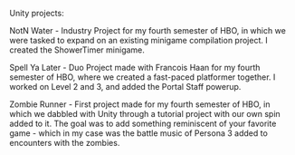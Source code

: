 Unity projects:

NotN Water - Industry Project for my fourth semester of HBO, in which we were tasked to expand on an existing minigame compilation project. I created the ShowerTimer minigame.

Spell Ya Later - Duo Project made with Francois Haan for my fourth semester of HBO, where we created a fast-paced platformer together. I worked on Level 2 and 3, and added the Portal Staff powerup.

Zombie Runner - First project made for my fourth semester of HBO, in which we dabbled with Unity through a tutorial project with our own spin added to it. The goal was to add something reminiscent of your favorite game - which in my case was the battle music of Persona 3 added to encounters with the zombies. 
